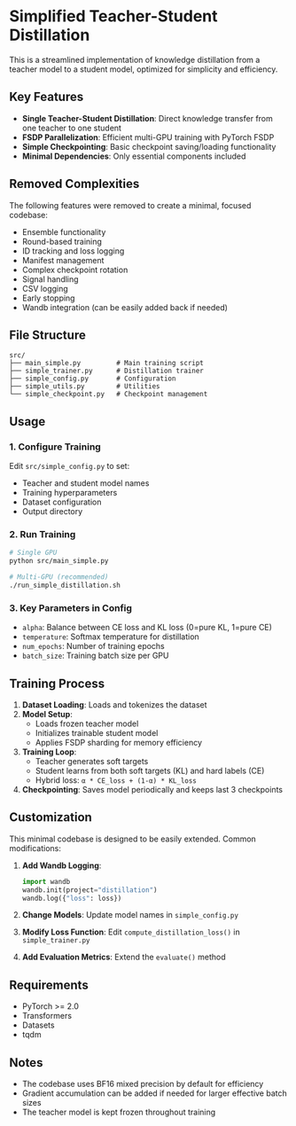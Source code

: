 # Simplified Teacher-Student Distillation

This is a streamlined implementation of knowledge distillation from a teacher model to a student model, optimized for simplicity and efficiency.

## Key Features

- **Single Teacher-Student Distillation**: Direct knowledge transfer from one teacher to one student
- **FSDP Parallelization**: Efficient multi-GPU training with PyTorch FSDP
- **Simple Checkpointing**: Basic checkpoint saving/loading functionality
- **Minimal Dependencies**: Only essential components included

## Removed Complexities

The following features were removed to create a minimal, focused codebase:
- Ensemble functionality
- Round-based training
- ID tracking and loss logging
- Manifest management
- Complex checkpoint rotation
- Signal handling
- CSV logging
- Early stopping
- Wandb integration (can be easily added back if needed)

## File Structure

```
src/
├── main_simple.py         # Main training script
├── simple_trainer.py      # Distillation trainer
├── simple_config.py       # Configuration
├── simple_utils.py        # Utilities
└── simple_checkpoint.py   # Checkpoint management
```

## Usage

### 1. Configure Training

Edit `src/simple_config.py` to set:
- Teacher and student model names
- Training hyperparameters
- Dataset configuration
- Output directory

### 2. Run Training

```bash
# Single GPU
python src/main_simple.py

# Multi-GPU (recommended)
./run_simple_distillation.sh
```

### 3. Key Parameters in Config

- `alpha`: Balance between CE loss and KL loss (0=pure KL, 1=pure CE)
- `temperature`: Softmax temperature for distillation
- `num_epochs`: Number of training epochs
- `batch_size`: Training batch size per GPU

## Training Process

1. **Dataset Loading**: Loads and tokenizes the dataset
2. **Model Setup**: 
   - Loads frozen teacher model
   - Initializes trainable student model
   - Applies FSDP sharding for memory efficiency
3. **Training Loop**:
   - Teacher generates soft targets
   - Student learns from both soft targets (KL) and hard labels (CE)
   - Hybrid loss: `α * CE_loss + (1-α) * KL_loss`
4. **Checkpointing**: Saves model periodically and keeps last 3 checkpoints

## Customization

This minimal codebase is designed to be easily extended. Common modifications:

1. **Add Wandb Logging**: 
   ```python
   import wandb
   wandb.init(project="distillation")
   wandb.log({"loss": loss})
   ```

2. **Change Models**: Update model names in `simple_config.py`

3. **Modify Loss Function**: Edit `compute_distillation_loss()` in `simple_trainer.py`

4. **Add Evaluation Metrics**: Extend the `evaluate()` method

## Requirements

- PyTorch >= 2.0
- Transformers
- Datasets
- tqdm

## Notes

- The codebase uses BF16 mixed precision by default for efficiency
- Gradient accumulation can be added if needed for larger effective batch sizes
- The teacher model is kept frozen throughout training
